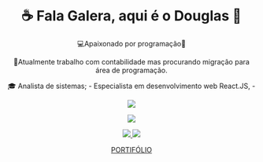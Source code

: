 <h1 align= 'center'>
  ☕ Fala Galera, aqui é o Douglas 👋
</h1>
<p align= 'center'>
  💻Apaixonado por programação💙
</p>
<p align= 'center'>
  💼Atualmente trabalho com contabilidade mas procurando migração para área de programação.
</p>
<p align= 'center'>
  🎓 Analista de sistemas;
  -  Especialista em desenvolvimento web React.JS,
  -  
</p>


<p align='center'>
  <a href="#">
    <img src="https://github-readme-stats.vercel.app/api?username=DougPeron&show_icons=true&theme=apprentice&count_private=true&card_width=350">
  </a>
</p>
<p align='center'>
  <a href="#">
    <img src="https://github-readme-stats.vercel.app/api/top-langs/?username=DougPeron&layout=compact&card_width=350">
  </a>
</p>

<p align='center'>
  <a href="https://www.linkedin.com/in/douglas-peron-32599118a/">
    <img src="https://img.shields.io/badge/linkedin-%230077B5.svg?&style=for-the-badge&logo=linkedin&logoColor=white" />
  </a>
  <a href="https://discord.gg/4VaybHxP">
    <img src="https://img.shields.io/badge/Discord-7289DA?style=for-the-badge&logo=discord&logoColor=white" />
  </a>
</p>
<p align= 'center'>
  <a target="_blank" href="https://dpweb.dev.br/" >PORTIFÓLIO</a>
</p>
